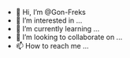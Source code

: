 - 👋 Hi, I’m @Gon-Freks
- 👀 I’m interested in ...
- 🌱 I’m currently learning ...
- 💞️ I’m looking to collaborate on ...
- 📫 How to reach me ...

<!---
Gon-Freks/Gon-Freks is a ✨ special ✨ repository because its `README.md` (this file) appears on your GitHub profile.
You can click the Preview link to take a look at your changes.
--->
